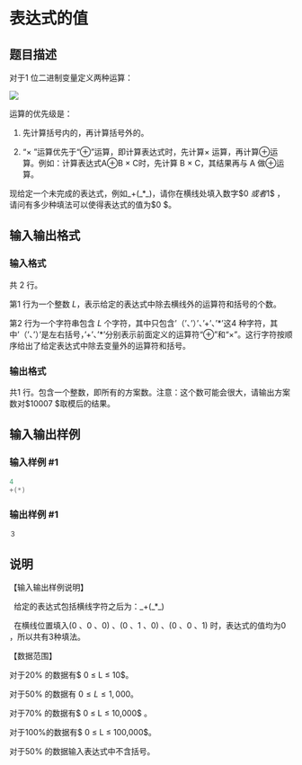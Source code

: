 # 表达式的值

## 题目描述

对于1 位二进制变量定义两种运算：

![](https://cdn.luogu.com.cn/upload/pic/99.png)

运算的优先级是：

1. 先计算括号内的，再计算括号外的。

2. “× ”运算优先于“⊕”运算，即计算表达式时，先计算× 运算，再计算⊕运算。例如：计算表达式A⊕B × C时，先计算 B × C，其结果再与 A 做⊕运算。

现给定一个未完成的表达式，例如\_+(\_\*\_)，请你在横线处填入数字$0 $或者$1$ ，请问有多少种填法可以使得表达式的值为$0 $。

## 输入输出格式

### 输入格式

共 2 行。

第1 行为一个整数 $L$，表示给定的表达式中除去横线外的运算符和括号的个数。

第2 行为一个字符串包含 $L$ 个字符，其中只包含’（’、’）’、’+’、’\*’这$4$ 种字符，其中’（’、’）’是左右括号，’+’、’\*’分别表示前面定义的运算符“⊕”和“×”。这行字符按顺序给出了给定表达式中除去变量外的运算符和括号。

### 输出格式

共1 行。包含一个整数，即所有的方案数。注意：这个数可能会很大，请输出方案数对$10007 $取模后的结果。

## 输入输出样例

### 输入样例 #1

```cpp
4
+(*)

```
### 输出样例 #1

```cpp
３

```
## 说明

【输入输出样例说明】

  给定的表达式包括横线字符之后为：\_+(\_\*\_) 

  在横线位置填入(0 、0 、0) 、(0 、1 、0) 、(0 、0 、1) 时，表达式的值均为0 ，所以共有3种填法。 

【数据范围】

对于$20\%$ 的数据有$ 0 ≤ L ≤ 10$。

对于$50\%$ 的数据有 $0 ≤ L ≤ 1,000$。

对于$70\%$ 的数据有$ 0 ≤ L ≤ 10,000$ 。

对于$100\%$的数据有$ 0 ≤ L ≤ 100,000$。

对于$50\%$ 的数据输入表达式中不含括号。

